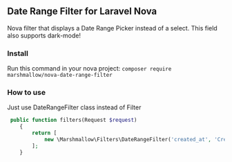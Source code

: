 ## Date Range Filter for Laravel Nova

Nova filter that displays a Date Range Picker instead of a select. This field also supports dark-mode!

### Install

Run this command in your nova project:
`composer require marshmallow/nova-date-range-filter`

### How to use

Just use DateRangeFilter class instead of Filter

```php
 public function filters(Request $request)
    {
        return [
            new \Marshmallow\Filters\DateRangeFilter('created_at', 'Created date'),
        ];
    }
```
